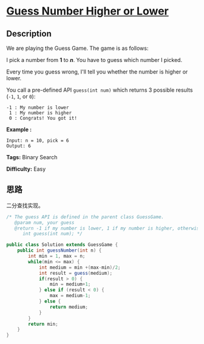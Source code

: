 # [Guess Number Higher or Lower][title]

## Description

We are playing the Guess Game. The game is as follows:

I pick a number from **1** to **_n_**. You have to guess which number I picked.

Every time you guess wrong, I'll tell you whether the number is higher or lower.

You call a pre-defined API `guess(int num)` which returns 3 possible results (`-1`, `1`, or `0`):

```
-1 : My number is lower
 1 : My number is higher
 0 : Congrats! You got it!
```    

**Example :**

```     
Input: n = 10, pick = 6
Output: 6
```  

**Tags:** Binary Search

**Difficulty:** Easy

## 思路

二分查找实现。

``` java
/* The guess API is defined in the parent class GuessGame.
   @param num, your guess
   @return -1 if my number is lower, 1 if my number is higher, otherwise return 0
      int guess(int num); */

public class Solution extends GuessGame {
    public int guessNumber(int n) {
        int min = 1, max = n;
        while(min <= max) {
            int medium = min +(max-min)/2;
            int result = guess(medium);
            if(result > 0) {
                min = medium+1;
            } else if (result < 0) {
                max = medium-1;
            } else {
                return medium;
            }            
        }
        return min;
    }
}
```

[title]: https://leetcode.com/problems/guess-number-higher-or-lower
